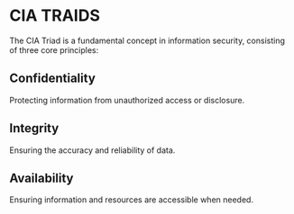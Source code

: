 # CIA TRAIDS
The CIA Triad is a fundamental concept in information security, consisting of three core principles:

## Confidentiality
Protecting information from unauthorized access or disclosure.
## Integrity
Ensuring the accuracy and reliability of data.
## Availability
Ensuring information and resources are accessible when needed.
